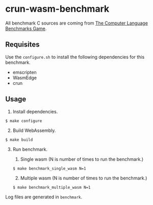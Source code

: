 # crun-wasm-benchmark

All benchmark C sources are coming from [The Computer Language Benchmarks Game](https://benchmarksgame-team.pages.debian.net/benchmarksgame/index.html).

## Requisites

Use the `configure.sh` to install the following dependencies for this benchmark.

- emscripten
- WasmEdge
- crun

## Usage

1. Install dependencies.
```
$ make configure
```

2. Build WebAssembly.
```
$ make build
```

3. Run benchmark.

    1. Single wasm (N is number of times to run the benchmark.)
    ```
    $ make benchmark_single_wasm N=1
    ```

    2. Multiple wasm (N is number of times to run the benchmark.)
    ```
    $ make benchmark_multiple_wasm N=1
    ```

Log files are generated in `benchmark`.
